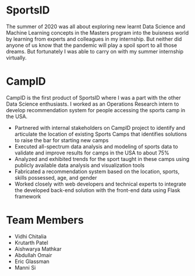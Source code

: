 # SportsID
The summer of 2020 was all about exploring new learnt Data Science and Machine Learning concepts in the Masters program into the buisness world by learning from experts and colleagues in my internship. But neither did anyone of us know that the pandemic will play a spoil sport to all those dreams. But fortunately I was able to carry on with my summer internship virtually.

# CampID
CampID is the first product of SportsID where I was a part with the other Data Science enthusiasts. I worked as an Operations Research intern to develop recommendation system for people accessing the sports camp in the USA.

- Partnered with internal stakeholders on CampID project to identify and articulate the location of existing Sports Camps that identifies solutions to raise the bar for starting new camps
- Executed all-spectrum data analysis and modeling of sports data to validate and improve results for camps in the USA to about 75%
- Analyzed and exhibited trends for the sport taught in these camps using publicly available data analysis and visualization tools
- Fabricated a recommendation system based on the location, sports, skills possessed, age, and gender
- Worked closely with web developers and technical experts to integrate the developed back-end solution with the front-end data using Flask framework

# Team Members
- Vidhi Chitalia
- Krutarth Patel
- Aishwarya Mathkar
- Abdullah Omair
- Eric Glassman
- Manni Si
